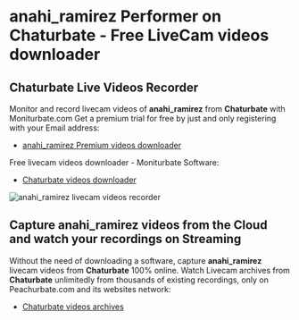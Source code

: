# anahi_ramirez Performer on Chaturbate - Free LiveCam videos downloader

## Chaturbate Live Videos Recorder

Monitor and record livecam videos of **anahi_ramirez** from **Chaturbate** with Moniturbate.com
Get a premium trial for free by just and only registering with your Email address:
* [anahi_ramirez Premium videos downloader](https://moniturbate.com/request-demo-licence-key.html)

Free livecam videos downloader - Moniturbate Software:
* [Chaturbate videos downloader](https://moniturbate.com/moniturbate-download-software.html)

![anahi_ramirez livecam videos recorder](https://peachurnet.com/templates/moniturbate-software.png)


## Capture anahi_ramirez videos from the Cloud and watch your recordings on Streaming

Without the need of downloading a software, capture **anahi_ramirez** livecam videos from **Chaturbate** 100% online.
Watch Livecam archives from **Chaturbate** unlimitedly from thousands of existing recordings, only on Peachurbate.com and its websites network:
* [Chaturbate videos archives](https://peachurnet.com/)
